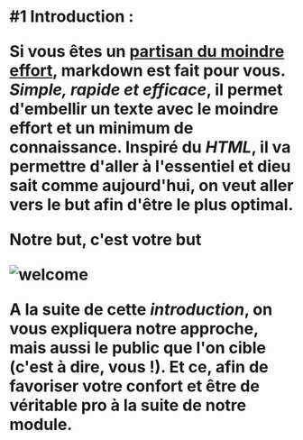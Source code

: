 
<h1> #1 Introduction :</1>
    
Si vous êtes un **[partisan du moindre effort](https://i.imgur.com/0Y0dV0y.gif)**, markdown est fait pour vous. *Simple, rapide et efficace*, il permet d'embellir un texte avec le moindre effort et un minimum de connaissance. Inspiré du *HTML*, il va permettre d'aller à l'essentiel et dieu sait comme aujourd'hui, on veut aller vers le but afin d'être le plus optimal.

**Notre but, c'est votre but**

![welcome](https://i.imgur.com/2kYBWu9.gif "welcome")

A la suite de cette *introduction*, on vous expliquera notre approche, mais aussi le public que l'on cible (c'est à dire, vous !). 
Et ce, afin de favoriser votre confort et être de véritable pro à la suite de notre module.
